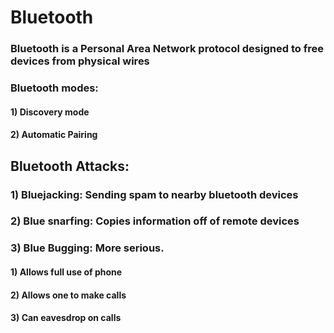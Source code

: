 # Bluetooth

### Bluetooth is a Personal Area Network protocol designed to free devices from physical wires

### Bluetooth modes:

#### 1) Discovery mode

#### 2) Automatic Pairing

## Bluetooth Attacks:

### 1) Bluejacking: Sending spam to nearby bluetooth devices

### 2) Blue snarfing: Copies information off of remote devices

### 3) Blue Bugging: More serious.

#### 1) Allows full use of phone

#### 2) Allows one to make calls

#### 3) Can eavesdrop on calls
